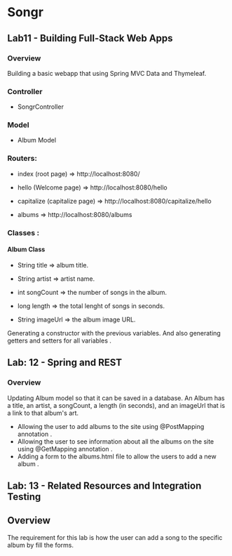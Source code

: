 # Songr

## Lab11 - Building Full-Stack Web Apps

### Overview 

Building a basic webapp that using Spring MVC Data and Thymeleaf.


### Controller

- SongrController

### Model

- Album Model

### Routers:

- index (root page) => http://localhost:8080/

- hello (Welcome page) => http://localhost:8080/hello

- capitalize (capitalize page) => http://localhost:8080/capitalize/hello

- albums => http://localhost:8080/albums

### Classes :

#### Album Class 

- String title => album title.

- String artist => artist name.

- int songCount => the number of songs in the album.

- long length =>  the total lenght of songs in seconds.

- String imageUrl => the album image URL.

Generating a constructor with the previous variables. And also generating getters and setters for all variables . 





## Lab: 12 - Spring and REST

### Overview 

Updating Album model so that it can be saved in a database.
An Album has a title, an artist, a songCount, a length (in seconds), and an imageUrl that is a link to that album's art.
- Allowing the user to add albums to the site using @PostMapping annotation .  
- Allowing the user to see information about all the albums on the site using @GetMapping annotation .
- Adding a form to the albums.html file to allow the users to add a new album .


## Lab: 13 - Related Resources and Integration Testing

## Overview

The requirement for this lab is how the user can add a song to the specific album by fill the forms.

